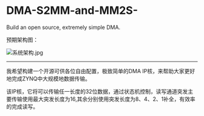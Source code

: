 # DMA-S2MM-and-MM2S-
Build an open source, extremely simple DMA.



预期架构图：

![系统架构.jpg](https://github.com/zhanghaoqing/DMA-S2MM-and-MM2S-/blob/master/Picture/%E7%B3%BB%E7%BB%9F%E6%9E%B6%E6%9E%84.jpg?raw=true)

***

我希望构建一个开源可供各位自由配置，极致简单的DMA IP核，来帮助大家更好地完成ZYNQ中大规模地数据传输。

该IP核，它将可以传输任一长度的32位数据，通过状态机控制，读写通道突发主要传输使用最大突发长度为16,其余分别使用突发长度为8、4、2、1补全，有效率的完成读写。


